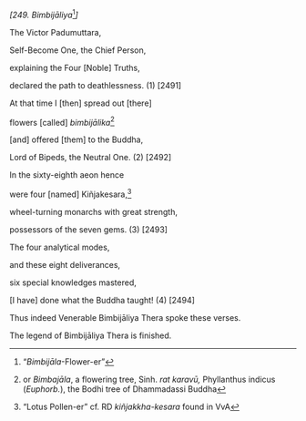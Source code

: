 *\[249. Bimbijāliya*[^1]*\]*

The Victor Padumuttara,

Self-Become One, the Chief Person,

explaining the Four \[Noble\] Truths,

declared the path to deathlessness. (1) \[2491\]

At that time I \[then\] spread out \[there\]

flowers \[called\] *bimbijālika*[^2]

\[and\] offered \[them\] to the Buddha,

Lord of Bipeds, the Neutral One. (2) \[2492\]

In the sixty-eighth aeon hence

were four \[named\] Kiñjakesara,[^3]

wheel-turning monarchs with great strength,

possessors of the seven gems. (3) \[2493\]

The four analytical modes,

and these eight deliverances,

six special knowledges mastered,

\[I have\] done what the Buddha taught! (4) \[2494\]

Thus indeed Venerable Bimbijāliya Thera spoke these verses.

The legend of Bimbijāliya Thera is finished.

[^1]: “*Bimbijāla*-Flower-er”

[^2]: or *Bimbajāla*, a flowering tree, Sinh. *rat karavū,* Phyllanthus
    indicus (*Euphorb.*), the Bodhi tree of Dhammadassi Buddha

[^3]: “Lotus Pollen-er” cf. RD *kiñjakkha-kesara* found in VvA
